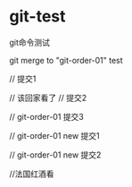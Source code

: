 # git-test
git命令测试

git merge to "git-order-01" test

// 提交1

// 该回家看了
// 提交2

// git-order-01 提交3

// git-order-01 new 提交1

// git-order-01 new 提交2

//法国红酒看
